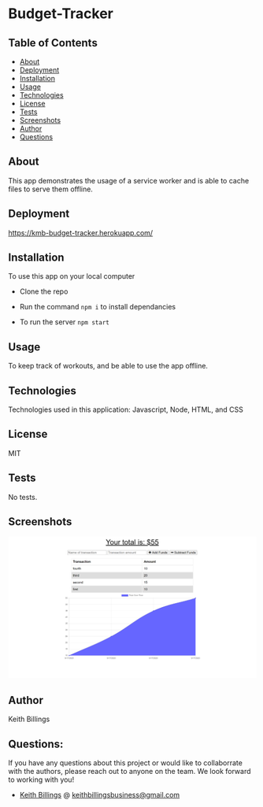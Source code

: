 # Budget-Tracker

## Table of Contents 

* [About](#About)
* [Deployment](#Deployment)
* [Installation](#Installation)
* [Usage](#Usage)
* [Technologies](#Technologies)
* [License](#License)
* [Tests](#Tests)
* [Screenshots](#Screenshots)
* [Author](#Author)
* [Questions](#Questions)

## About 

This app demonstrates the usage of a service worker and is able to cache files to serve them offline.

## Deployment 

https://kmb-budget-tracker.herokuapp.com/

## Installation

To use this app on your local computer 

* Clone the repo

* Run the command ``` npm i ``` to install dependancies 

* To run the server ``` npm start ``` 
    
## Usage
    
To keep track of workouts, and be able to use the app offline.

## Technologies 
    
Technologies used in this application: Javascript, Node, HTML, and CSS

## License
    
MIT     

## Tests

No tests.

## Screenshots

![screenshot](./screenshot.png)

## Author

Keith Billings
    
## Questions: 
    
If you have any questions about this project or would like to collaborrate with the authors, please reach out to anyone on the team. We look forward to working with you!

- [Keith Billings](https://github.com/KeithBillings) @ keithbillingsbusiness@gmail.com